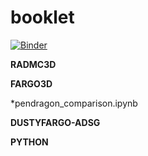# booklet

[![Binder](https://mybinder.org/badge_logo.svg)](https://mybinder.org/v2/gh/volodia99/booklet/master)

**RADMC3D**

**FARGO3D** 

*pendragon_comparison.ipynb

**DUSTYFARGO-ADSG** 

**PYTHON**
